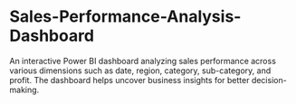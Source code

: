 # Sales-Performance-Analysis-Dashboard
An interactive Power BI dashboard analyzing sales performance across various dimensions such as date, region, category, sub-category, and profit. The dashboard helps uncover business insights for better decision-making.
